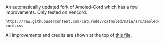 An automaticallly updated fork of Amoled-Cord which has a few improvements.
Only tested on Vencord.

```
https://raw.githubusercontent.com/caturndev/catmoled/main/src/amoled-cord.css
```

All improvements and credits are shown at the top of [this file](https://github.com/caturndev/catmoled/blob/main/src/amoled-cord.css).
